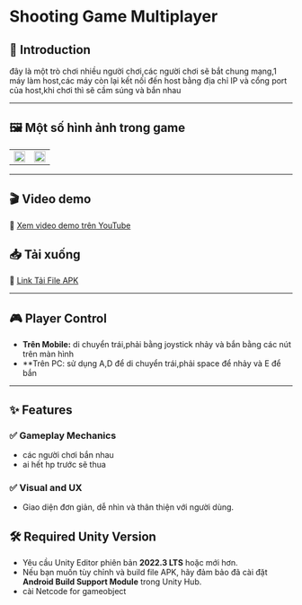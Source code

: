 # Shooting Game Multiplayer

## 🧩 Introduction

đây là một trò chơi nhiều người chơi,các người chơi sẽ bắt chung mạng,1 máy làm host,các máy còn lại kết nối đến host bằng địa chỉ IP và cổng port của host,khi chơi thì sẽ cầm súng và bắn nhau

---

## 🖼 Một số hình ảnh trong game

<table width="100%">
  <tr>
    <td width="50%"><img src="https://github.com/user-attachments/assets/3c8f5638-bc0b-4686-8164-8ea1f650aea2" width="100%"/></td>
    <td width="50%"><img src="https://github.com/user-attachments/assets/f4cc8696-98dd-4c86-8aee-54d385efedc8" width="100%"/></td>
  </tr>
</table>

---

## 🎬 Video demo
🔗 [Xem video demo trên YouTube]()

## 📥 Tải xuống
🔗 [Link Tải File APK]()


---

## 🎮 Player Control

- **Trên Mobile:** di chuyển trái,phải bằng joystick nhảy và bắn bằng các nút trên màn hình 
- **Trên PC: sử dụng A,D để di chuyển trái,phải space để nhảy và E để bắn  

---

## ✨ Features

### ✅ Gameplay Mechanics
- các người chơi bắn nhau
- ai hết hp trước sẽ thua 

### ✅ Visual and UX
- Giao diện đơn giản, dễ nhìn và thân thiện với người dùng.

## 🛠 Required Unity Version

- Yêu cầu Unity Editor phiên bản **2022.3 LTS** hoặc mới hơn.
- Nếu bạn muốn tùy chỉnh và build file APK, hãy đảm bảo đã cài đặt **Android Build Support Module** trong Unity Hub.
- cài Netcode for gameobject 


